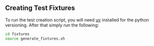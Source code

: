 ## Creating Test Fixtures

To run the test creation script, you will need [uv](https://github.com/astral-sh/uv) installed for the python versioning.  After that simply run the following:

```bash
cd fixtures
source generate_fixtures.sh
```